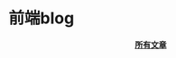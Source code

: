  # 前端blog
<p align="center">
  <a href="https://github.com/se7en00/blog/issues"><b>所有文章</b></a>
</p>
